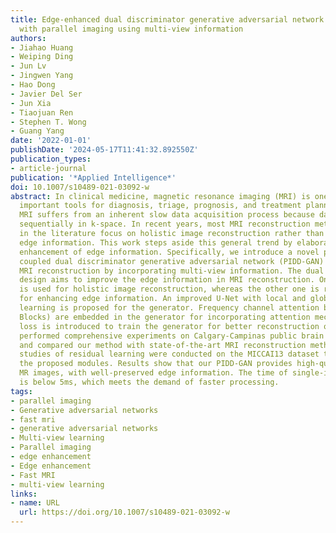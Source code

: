 ```yaml
---
title: Edge-enhanced dual discriminator generative adversarial network for fast MRI
  with parallel imaging using multi-view information
authors:
- Jiahao Huang
- Weiping Ding
- Jun Lv
- Jingwen Yang
- Hao Dong
- Javier Del Ser
- Jun Xia
- Tiaojuan Ren
- Stephen T. Wong
- Guang Yang
date: '2022-01-01'
publishDate: '2024-05-17T11:41:32.892550Z'
publication_types:
- article-journal
publication: '*Applied Intelligence*'
doi: 10.1007/s10489-021-03092-w
abstract: In clinical medicine, magnetic resonance imaging (MRI) is one of the most
  important tools for diagnosis, triage, prognosis, and treatment planning. However,
  MRI suffers from an inherent slow data acquisition process because data is collected
  sequentially in k-space. In recent years, most MRI reconstruction methods proposed
  in the literature focus on holistic image reconstruction rather than enhancing the
  edge information. This work steps aside this general trend by elaborating on the
  enhancement of edge information. Specifically, we introduce a novel parallel imaging
  coupled dual discriminator generative adversarial network (PIDD-GAN) for fast multi-channel
  MRI reconstruction by incorporating multi-view information. The dual discriminator
  design aims to improve the edge information in MRI reconstruction. One discriminator
  is used for holistic image reconstruction, whereas the other one is responsible
  for enhancing edge information. An improved U-Net with local and global residual
  learning is proposed for the generator. Frequency channel attention blocks (FCA
  Blocks) are embedded in the generator for incorporating attention mechanisms. Content
  loss is introduced to train the generator for better reconstruction quality. We
  performed comprehensive experiments on Calgary-Campinas public brain MR dataset
  and compared our method with state-of-the-art MRI reconstruction methods. Ablation
  studies of residual learning were conducted on the MICCAI13 dataset to validate
  the proposed modules. Results show that our PIDD-GAN provides high-quality reconstructed
  MR images, with well-preserved edge information. The time of single-image reconstruction
  is below 5ms, which meets the demand of faster processing.
tags:
- parallel imaging
- Generative adversarial networks
- fast mri
- generative adversarial networks
- Multi-view learning
- Parallel imaging
- edge enhancement
- Edge enhancement
- Fast MRI
- multi-view learning
links:
- name: URL
  url: https://doi.org/10.1007/s10489-021-03092-w
---
```

